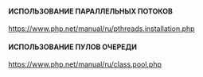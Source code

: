 ####  ИСПОЛЬЗОВАНИЕ ПАРАЛЛЕЛЬНЫХ ПОТОКОВ
https://www.php.net/manual/ru/pthreads.installation.php

####  ИСПОЛЬЗОВАНИЕ ПУЛОВ ОЧЕРЕДИ
https://www.php.net/manual/ru/class.pool.php
